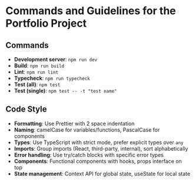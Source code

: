 # Commands and Guidelines for the Portfolio Project

## Commands
- **Development server**: `npm run dev`
- **Build**: `npm run build`
- **Lint**: `npm run lint`
- **Typecheck**: `npm run typecheck`
- **Test (all)**: `npm test`
- **Test (single)**: `npm test -- -t "test name"`

## Code Style
- **Formatting**: Use Prettier with 2 space indentation
- **Naming**: camelCase for variables/functions, PascalCase for components
- **Types**: Use TypeScript with strict mode, prefer explicit types over `any`
- **Imports**: Group imports (React, third-party, internal), sort alphabetically
- **Error handling**: Use try/catch blocks with specific error types
- **Components**: Functional components with hooks, props interface on top
- **State management**: Context API for global state, useState for local state